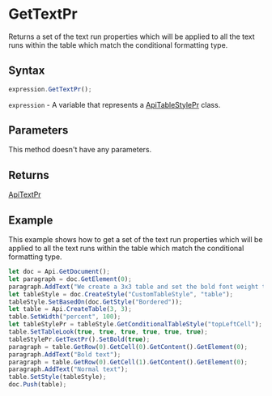 # GetTextPr

Returns a set of the text run properties which will be applied to all the text runs within the table which match the conditional formatting type.

## Syntax

```javascript
expression.GetTextPr();
```

`expression` - A variable that represents a [ApiTableStylePr](../ApiTableStylePr.md) class.

## Parameters

This method doesn't have any parameters.

## Returns

[ApiTextPr](../../ApiTextPr/ApiTextPr.md)

## Example

This example shows how to get a set of the text run properties which will be applied to all the text runs within the table which match the conditional formatting type.

```javascript editor-docx
let doc = Api.GetDocument();
let paragraph = doc.GetElement(0);
paragraph.AddText("We create a 3x3 table and set the bold font weight to the text in cell #1:");
let tableStyle = doc.CreateStyle("CustomTableStyle", "table");
tableStyle.SetBasedOn(doc.GetStyle("Bordered"));
let table = Api.CreateTable(3, 3);
table.SetWidth("percent", 100);
let tableStylePr = tableStyle.GetConditionalTableStyle("topLeftCell");
table.SetTableLook(true, true, true, true, true, true);
tableStylePr.GetTextPr().SetBold(true);
paragraph = table.GetRow(0).GetCell(0).GetContent().GetElement(0);
paragraph.AddText("Bold text");
paragraph = table.GetRow(0).GetCell(1).GetContent().GetElement(0);
paragraph.AddText("Normal text");
table.SetStyle(tableStyle);
doc.Push(table);
```
